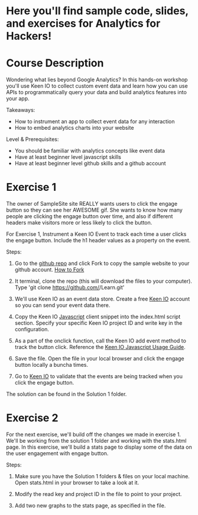 Here you'll find sample code, slides, and exercises for Analytics for Hackers!
==============================================================================

Course Description
==================
Wondering what lies beyond Google Analytics? In this hands-on workshop you'll use Keen IO to collect custom event data and learn how you can use APIs to programmatically query your data and build analytics features into your app. 

Takeaways:
- How to instrument an app to collect event data for any interaction
- How to embed analytics charts into your website

Level & Prerequisites: 
- You should be familiar with analytics concepts like event data
- Have at least beginner level javascript skills
- Have at least beginner level github skills and a github account


Exercise 1
==========

The owner of SampleSite site REALLY wants users to click the engage button so they can see her AWESOME gif.
She wants to know how many people are clicking the engage button over time, and also if different headers make visitors more or less likely to click the button.

For Exercise 1, Instrument a Keen IO Event to track each time a user clicks the engage button. Include the h1 header values as a property on the event.

Steps:

1. Go to the [github repo]() and click Fork to copy the sample website to your github account. [How to Fork](https://help.github.com/articles/fork-a-repo)

2. It terminal, clone the repo (this will download the files to your computer). Type 'git clone https://github.com/<youraccount>/Learn.git'
  
3. We'll use Keen IO as an event data store. Create a free [Keen IO](https://www.keen.io) account so you can send your event data there.

4. Copy the Keen IO [Javascript](https://keen.io/docs/clients/javascript/usage-guide/) client snippet into the index.html script section. Specify your specific Keen IO project ID and write key in the configuration.

5. As a part of the onclick function, call the Keen IO add event method to track the button click. Reference the [Keen IO Javascript Usage Guide]().

6. Save the file. Open the file in your local browser and click the engage button locally a buncha times.

7. Go to [Keen IO](https://www.keen.io) to validate that the events are being tracked when you click the engage button.

The solution can be found in the Solution 1 folder.

Exercise 2
==========

For the next exercise, we'll build off the changes we made in exercise 1. We'll be working from the solution 1 folder and working with the stats.html page. In this exercise, we'll build a stats page to display some of the data on the user engagement with engage button.

Steps:
1. Make sure you have the Solution 1 folders & files on your local machine. Open stats.html in your browser to take a look at it.

2. Modify the read key and project ID in the file to point to your project.

3. Add two new graphs to the stats page, as specified in the file.




